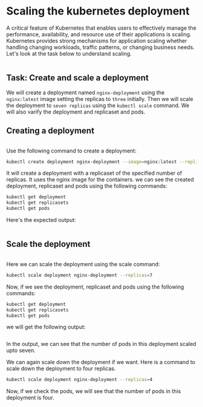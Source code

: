 # Scaling the kubernetes deployment 

A critical feature of Kubernetes that enables users to effectively manage the performance, availability, and resource use of their applications is scaling. Kubernetes provides strong mechanisms for application scaling whether handling changing workloads, traffic patterns, or changing business needs. Let's look at the task below to understand scaling.

<img src="https://github.com/Minhaz00/K8s-lab/blob/Minhaz/Lab%20-%20Scale%20a%20deployment/images/image-4.png?raw=true" alt="" />


## Task: Create and scale a deployment

We will create a deployment named `nginx-deployment` using the `nginx:latest` image setting the replicas to `three` initially. Then we will scale the deployment to `seven replicas` using the `kubectl scale` command. We will also varify the deployment and replicaset and pods.


## Creating a deployment

<img src="https://github.com/Minhaz00/K8s-lab/blob/Minhaz/Lab%20-%20Scale%20a%20deployment/images/image-2.png?raw=true" alt="" />

Use the following command to create a deployment:

```bash
kubectl create deployment nginx-deployment --image=nginx:latest --replicas=3 --port=80
```

It will create a deployment with a replicaset of the specified number of replicas. It uses the nginx image for the containers. we can see the created deployment, replicaset and pods using the following commands:

```bash
kubectl get deployment
kubectl get replicasets
kubectl get pods
```

Here's the expected output:

<img src="https://github.com/Minhaz00/K8s-lab/blob/Minhaz/Lab%20-%20Scale%20a%20deployment/images/image.png?raw=true" alt="" />


## Scale the deployment

<img src="https://github.com/Minhaz00/K8s-lab/blob/Minhaz/Lab%20-%20Scale%20a%20deployment/images/image-3.png?raw=true" alt="" />

Here we can scale the deployment using the scale command:

```bash
kubectl scale deployment nginx-deployment --replicas=7
```

Now, if we see the deployment, replicaset and pods using the following commands:

```bash
kubectl get deployment
kubectl get replicasets
kubectl get pods
```

we will get the following output:

<img src="https://github.com/Minhaz00/K8s-lab/blob/Minhaz/Lab%20-%20Scale%20a%20deployment/images/image-1.png?raw=true" alt="" />

In the output, we can see that the number of pods in this deployment scaled upto seven.




We can again scale down the deployment if we want. Here is a command to scale down the deployment to four replicas.

```bash
kubectl scale deployment nginx-deployment --replicas=4
```

Now, if we check the pods, we will see that the number of pods in this deployment is four.
